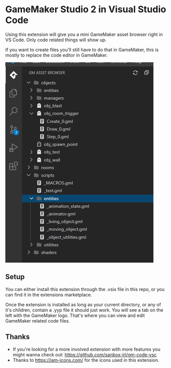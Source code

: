 # GameMaker Studio 2 in Visual Studio Code

Using this extension will give you a mini GameMaker asset browser right in VS Code. Only code related things will show up.

If you want to create files you'll still have to do that in GameMaker, this is mostly to replace the code editor in GameMaker.

![Getting Started](./images/readme/example.png)

## Setup

You can either install this extension through the .vsix file in this repo, or you can find it in the extensions marketplace.

Once the extension is installed as long as your current directory, or any of it's children, contain a .yyp file it should just work. You will see a tab on the left with the GameMaker logo. That's where you can view and edit GameMaker related code files.

## Thanks

* If you're looking for a more involved extension with more features you might wanna check out: https://github.com/sanbox-irl/gm-code-vsc
* Thanks to https://jam-icons.com/ for the icons used in this extension.
